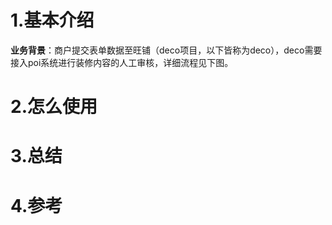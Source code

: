 # 1.基本介绍

**业务背景**：商户提交表单数据至旺铺（deco项目，以下皆称为deco），deco需要接入poi系统进行装修内容的人工审核，详细流程见下图。

# 2.怎么使用

# 3.总结

# 4.参考



